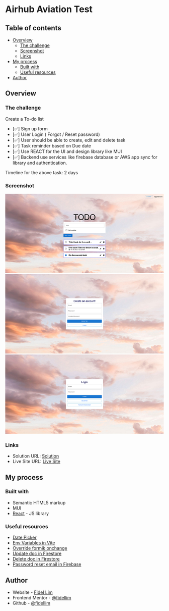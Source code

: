 # Airhub Aviation Test

## Table of contents

-   [Overview](#overview)
    -   [The challenge](#the-challenge)
    -   [Screenshot](#screenshot)
    -   [Links](#links)
-   [My process](#my-process)
    -   [Built with](#built-with)
    -   [Useful resources](#useful-resources)
-   [Author](#author)

## Overview

### The challenge

Create a To-do list

-   [✅] Sign up form
-   [✅] User Login ( Forgot / Reset password)
-   [✅] User should be able to create, edit and delete task
-   [✅] Task reminder based on Due date
-   [✅] Use REACT for the UI and design library like MUI
-   [✅] Backend use services like firebase database or AWS app sync for library and authentication.

Timeline for the above task: 2 days

### Screenshot

![Solution Desktop](/images/solution_desktop.png)
![Solution Desktop](/images/solution_desktop2.png)
![Solution Desktop](/images/solution_desktop3.png)

### Links

-   Solution URL: [Solution](https://github.com/fidellim/Airhub-Aviation-Technical-Exam)
-   Live Site URL: [Live Site](https://airhub-aviation-task-fidellim.netlify.app/)

## My process

### Built with

-   Semantic HTML5 markup
-   MUI
-   [React](https://reactjs.org/) - JS library

### Useful resources

-   [Date Picker](https://mui.com/x/react-date-pickers/date-time-picker/)
-   [Env Variables in Vite](https://vitejs.dev/guide/env-and-mode.html#env-files)
-   [Override formik onchange](https://stackoverflow.com/questions/66744999/override-formik-onchange-with-custom-onchange-method-in-reactjs)
-   [Update doc in Firestore](https://firebase.google.com/docs/firestore/manage-data/add-data#update_elements_in_an_array)
-   [Delete doc in Firestore](https://firebase.google.com/docs/firestore/manage-data/delete-data)
-   [Password reset email in Firebase](https://firebase.google.com/docs/auth/web/manage-users#send_a_password_reset_email)

## Author

-   Website - [Fidel Lim](https://fidellim-portfolio.netlify.app/)
-   Frontend Mentor - [@fidellim](https://www.frontendmentor.io/profile/fidellim)
-   Github - [@fidellim](https://github.com/fidellim)
